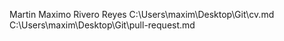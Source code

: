 Martin Maximo Rivero Reyes
C:\Users\maxim\Desktop\Git\cv.md
C:\Users\maxim\Desktop\Git\pull-request.md